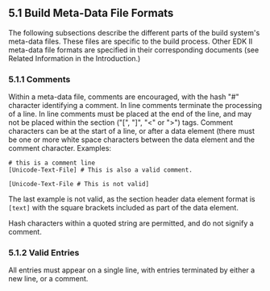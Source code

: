 <!--- @file
  5.1 Build Meta-Data File Formats

  Copyright (c) 2008-2017, Intel Corporation. All rights reserved.<BR>

  Redistribution and use in source (original document form) and 'compiled'
  forms (converted to PDF, epub, HTML and other formats) with or without
  modification, are permitted provided that the following conditions are met:

  1) Redistributions of source code (original document form) must retain the
     above copyright notice, this list of conditions and the following
     disclaimer as the first lines of this file unmodified.

  2) Redistributions in compiled form (transformed to other DTDs, converted to
     PDF, epub, HTML and other formats) must reproduce the above copyright
     notice, this list of conditions and the following disclaimer in the
     documentation and/or other materials provided with the distribution.

  THIS DOCUMENTATION IS PROVIDED BY TIANOCORE PROJECT "AS IS" AND ANY EXPRESS OR
  IMPLIED WARRANTIES, INCLUDING, BUT NOT LIMITED TO, THE IMPLIED WARRANTIES OF
  MERCHANTABILITY AND FITNESS FOR A PARTICULAR PURPOSE ARE DISCLAIMED. IN NO
  EVENT SHALL TIANOCORE PROJECT  BE LIABLE FOR ANY DIRECT, INDIRECT, INCIDENTAL,
  SPECIAL, EXEMPLARY, OR CONSEQUENTIAL DAMAGES (INCLUDING, BUT NOT LIMITED TO,
  PROCUREMENT OF SUBSTITUTE GOODS OR SERVICES; LOSS OF USE, DATA, OR PROFITS;
  OR BUSINESS INTERRUPTION) HOWEVER CAUSED AND ON ANY THEORY OF LIABILITY,
  WHETHER IN CONTRACT, STRICT LIABILITY, OR TORT (INCLUDING NEGLIGENCE OR
  OTHERWISE) ARISING IN ANY WAY OUT OF THE USE OF THIS DOCUMENTATION, EVEN IF
  ADVISED OF THE POSSIBILITY OF SUCH DAMAGE.

-->

## 5.1 Build Meta-Data File Formats

The following subsections describe the different parts of the build system's
meta-data files. These files are specific to the build process. Other EDK II
meta-data file formats are specified in their corresponding documents (see
Related Information in the Introduction.)

### 5.1.1 Comments

Within a meta-data file, comments are encouraged, with the hash "#" character
identifying a comment. In line comments terminate the processing of a line. In
line comments must be placed at the end of the line, and may not be placed
within the section ("[", "]", "<" or ">") tags. Comment characters can
be at the start of a line, or after a data element (there must be one or more
white space characters between the data element and the comment character.
Examples:

```
# this is a comment line
[Unicode-Text-File] # This is also a valid comment.

[Unicode-Text-File # This is not valid]
```

The last example is not valid, as the section header data element format is
`[text]` with the square brackets included as part of the data element.

Hash characters within a quoted string are permitted, and do not signify a
comment.

### 5.1.2 Valid Entries

All entries must appear on a single line, with entries terminated by either a
new line, or a comment.

